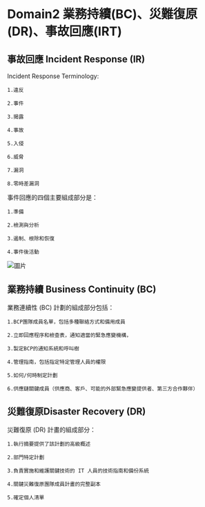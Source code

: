 Domain2 業務持續(BC)、災難復原(DR)、事故回應(IRT)
===

事故回應 Incident Response (IR)
---

Incident Response Terminology:

    1.違反
   
    2.事件
   
    3.揭露
   
    4.事故
   
    5.入侵
   
    6.威脅
   
    7.漏洞
   
    8.零時差漏洞

事件回應的四個主要組成部分是：

    1.準備

    2.檢測與分析

    3.遏制、根除和恢復

    4.事件後活動
    
![圖片](https://github.com/favorite986141/jamescao/assets/125249893/a4d7668f-e470-4ee0-8c25-7d528afc9a90)

業務持續 Business Continuity (BC)
---

業務連續性 (BC) 計劃的組成部分包括：

    1.BCP團隊成員名單，包括多種聯絡方式和備用成員

    2.立即回應程序和檢查表，通知適當的緊急應變機構，

    3.製定BCP的通知系統和呼叫樹

    4.管理指南，包括指定特定管理人員的權限

    5.如何/何時制定計劃

    6.供應鏈關鍵成員（供應商、客戶、可能的外部緊急應變提供者、第三方合作夥伴）

災難復原Disaster Recovery (DR)
---

災難復原 (DR) 計畫的組成部分：

    1.執行摘要提供了該計劃的高級概述

    2.部門特定計劃

    3.負責實施和維護關鍵技術的 IT 人員的技術指南和備份系統

    4.關鍵災難復原團隊成員計畫的完整副本

    5.確定個人清單
